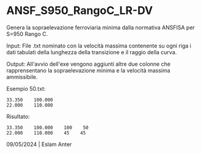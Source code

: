 # ANSF_S950_RangoC_LR-DV
Genera la sopraelevazione ferroviaria minima dalla normativa ANSFISA per S=950 Rango C.

Input: File .txt nominato con la velocità massima contenente su ogni riga i dati tabulati della lunghezza della transizione e il raggio della curva.

Output: All'avvio dell'exe vengono aggiunti altre due colonne che rapprensentano la sopraelevazione minima e la velocità massima ammissibile.

Esempio 50.txt:
```
33.350    100.000
22.000    110.000
```
Risultato:
```
33.350    100.000    100    50
22.000    110.000    45    45
```

09/05/2024 | Eslam Anter
